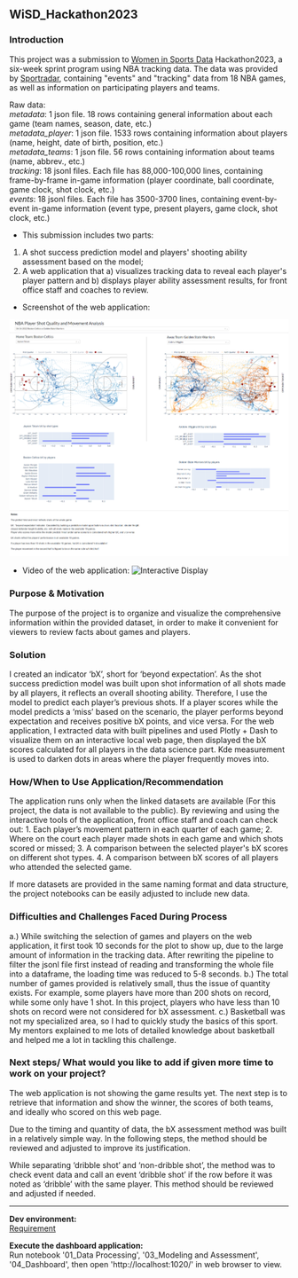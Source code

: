 ## WiSD_Hackathon2023

### Introduction

This project was a submission to [Women in Sports Data](https://www.womeninsportsdata.org/) Hackathon2023, a six-week sprint program using NBA tracking data. The data was provided by [Sportradar](https://sportradar.com/?lang=en-us), containing "events" and "tracking" data from 18 NBA games, as well as information on participating players and teams.

Raw data: \
*metadata*: 1 json file. 18 rows containing general information about each game (team names, season, date, etc.) \
*metadata_player*: 1 json file. 1533 rows containing information about players (name, height, date of birth, position, etc.) \
*metadata_teams*: 1 json file. 56 rows containing information about teams (name, abbrev., etc.) \
*tracking*: 18 jsonl files. Each file has 88,000-100,000 lines, containing frame-by-frame in-game information (player coordinate, ball coordinate, game clock, shot clock, etc.) \
*events*: 18 jsonl files. Each file has 3500-3700 lines, containing event-by-event in-game information (event type, present players, game clock, shot clock, etc.) 

- This submission includes two parts: 
1. A shot success prediction model and players' shooting ability assessment based on the model;
2. A web application that a) visualizes tracking data to reveal each player's player pattern and b) displays player ability assessment results, for front office staff and coaches to review.

  - Screenshot of the web application:
    
![Dashboard screenshot](https://github.com/lorihe/WiSD_Hackathon2023/blob/main/Dashboard%20Img%20Display.PNG?raw=true)

  - Video of the web application:
![Interactive Display](https://github.com/lorihe/WiSD_Hackathon2023/blob/main/Dashboard%20Interactive%20Display.gif?raw=true)


### Purpose & Motivation

The purpose of the project is to organize and visualize the comprehensive information within the provided dataset, in order to make it convenient for viewers to review facts about games and players.

### Solution 

I created an indicator ‘bX’, short for ‘beyond expectation’. As the shot success prediction model was built upon shot information of all shots made by all players, it reflects an overall shooting ability. Therefore, I use the model to predict each player’s previous shots. If a player scores while the model predicts a ‘miss’ based on the scenario, the player performs beyond expectation and receives positive bX points, and vice versa. For the web application, I extracted data with built pipelines and used Plotly + Dash to visualize them on an interactive local web page, then displayed the bX scores calculated for all players in the data science part. Kde measurement is used to darken dots in areas where the player frequently moves into.

### How/When to Use Application/Recommendation

The application runs only when the linked datasets are available (For this project, the data is not available to the public). By reviewing and using the interactive tools of the application, front office staff and coach can check out: 1. Each player’s movement pattern in each quarter of each game; 2. Where on the court each player made shots in each game and which shots scored or missed; 3. A comparison between the selected player's bX scores on different shot types. 4. A comparison between bX scores of all players who attended the selected game.

If more datasets are provided in the same naming format and data structure, the project notebooks can be easily adjusted to include new data. 

### Difficulties and Challenges Faced During Process

a.) While switching the selection of games and players on the web application, it first took 10 seconds for the plot to show up, due to the large amount of information in the tracking data. After rewriting the pipeline to filter the jsonl file first instead of reading and transforming the whole file into a dataframe, the loading time was reduced to 5-8 seconds.
 b.) The total number of games provided is relatively small, thus the issue of quantity exists. For example, some players have more than 200 shots on record, while some only have 1 shot. In this project, players who have less than 10 shots on record were not considered for bX assessment. 
 c.) Basketball was not my specialized area, so I had to quickly study the basics of this sport. My mentors explained to me lots of detailed knowledge about basketball and helped me a lot in tackling this challenge. 

### Next steps/ What would you like to add if given more time to work on your project?

The web application is not showing the game results yet. The next step is to retrieve that information and show the winner, the scores of both teams, and ideally who scored on this web page.

Due to the timing and quantity of data, the bX assessment method was built in a relatively simple way. In the following steps, the method should be reviewed and adjusted to improve its justification. 

While separating ‘dribble shot’ and ‘non-dribble shot’, the method was to check event data and call an event ‘dribble shot’ if the row before it was noted as ‘dribble’ with the same player. This method should be reviewed and adjusted if needed.

___
**Dev environment:** <br />
[Requirement](https://github.com/lorihe/WiSD_Hackathon2023/blob/main/requirements.txt)

**Execute the dashboard application:** <br />
Run notebook '01_Data Processing', '03_Modeling and Assessment', '04_Dashboard', then open 'http://localhost:1020/' in web browser to view.

